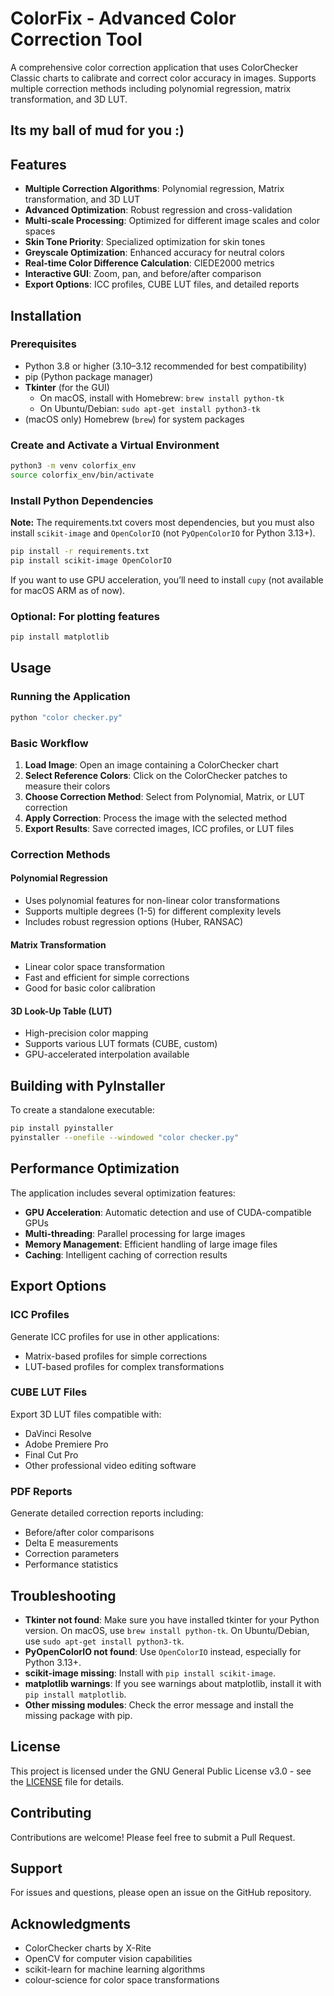 # ColorFix - Advanced Color Correction Tool

A comprehensive color correction application that uses ColorChecker Classic charts to calibrate and correct color accuracy in images. Supports multiple correction methods including polynomial regression, matrix transformation, and 3D LUT.

## Its my ball of mud for you :)

## Features

- **Multiple Correction Algorithms**: Polynomial regression, Matrix transformation, and 3D LUT
- **Advanced Optimization**: Robust regression and cross-validation
- **Multi-scale Processing**: Optimized for different image scales and color spaces
- **Skin Tone Priority**: Specialized optimization for skin tones
- **Greyscale Optimization**: Enhanced accuracy for neutral colors
- **Real-time Color Difference Calculation**: CIEDE2000 metrics
- **Interactive GUI**: Zoom, pan, and before/after comparison
- **Export Options**: ICC profiles, CUBE LUT files, and detailed reports

## Installation

### Prerequisites

- Python 3.8 or higher (3.10–3.12 recommended for best compatibility)
- pip (Python package manager)
- **Tkinter** (for the GUI)
  - On macOS, install with Homebrew: `brew install python-tk`
  - On Ubuntu/Debian: `sudo apt-get install python3-tk`
- (macOS only) Homebrew (`brew`) for system packages

### Create and Activate a Virtual Environment

```bash
python3 -m venv colorfix_env
source colorfix_env/bin/activate
```

### Install Python Dependencies

**Note:** The requirements.txt covers most dependencies, but you must also install `scikit-image` and `OpenColorIO` (not `PyOpenColorIO` for Python 3.13+).

```bash
pip install -r requirements.txt
pip install scikit-image OpenColorIO
```

If you want to use GPU acceleration, you’ll need to install `cupy` (not available for macOS ARM as of now).

### Optional: For plotting features

```bash
pip install matplotlib
```

## Usage

### Running the Application

```bash
python "color checker.py"
```

### Basic Workflow

1. **Load Image**: Open an image containing a ColorChecker chart
2. **Select Reference Colors**: Click on the ColorChecker patches to measure their colors
3. **Choose Correction Method**: Select from Polynomial, Matrix, or LUT correction
4. **Apply Correction**: Process the image with the selected method
5. **Export Results**: Save corrected images, ICC profiles, or LUT files

### Correction Methods

#### Polynomial Regression
- Uses polynomial features for non-linear color transformations
- Supports multiple degrees (1-5) for different complexity levels
- Includes robust regression options (Huber, RANSAC)

#### Matrix Transformation
- Linear color space transformation
- Fast and efficient for simple corrections
- Good for basic color calibration

#### 3D Look-Up Table (LUT)
- High-precision color mapping
- Supports various LUT formats (CUBE, custom)
- GPU-accelerated interpolation available

## Building with PyInstaller

To create a standalone executable:

```bash
pip install pyinstaller
pyinstaller --onefile --windowed "color checker.py"
```

## Performance Optimization

The application includes several optimization features:

- **GPU Acceleration**: Automatic detection and use of CUDA-compatible GPUs
- **Multi-threading**: Parallel processing for large images
- **Memory Management**: Efficient handling of large image files
- **Caching**: Intelligent caching of correction results

## Export Options

### ICC Profiles
Generate ICC profiles for use in other applications:
- Matrix-based profiles for simple corrections
- LUT-based profiles for complex transformations

### CUBE LUT Files
Export 3D LUT files compatible with:
- DaVinci Resolve
- Adobe Premiere Pro
- Final Cut Pro
- Other professional video editing software

### PDF Reports
Generate detailed correction reports including:
- Before/after color comparisons
- Delta E measurements
- Correction parameters
- Performance statistics

## Troubleshooting

- **Tkinter not found**: Make sure you have installed tkinter for your Python version. On macOS, use `brew install python-tk`. On Ubuntu/Debian, use `sudo apt-get install python3-tk`.
- **PyOpenColorIO not found**: Use `OpenColorIO` instead, especially for Python 3.13+.
- **scikit-image missing**: Install with `pip install scikit-image`.
- **matplotlib warnings**: If you see warnings about matplotlib, install it with `pip install matplotlib`.
- **Other missing modules**: Check the error message and install the missing package with pip.

## License

This project is licensed under the GNU General Public License v3.0 - see the [LICENSE](LICENSE) file for details.

## Contributing

Contributions are welcome! Please feel free to submit a Pull Request.

## Support

For issues and questions, please open an issue on the GitHub repository.

## Acknowledgments

- ColorChecker charts by X-Rite
- OpenCV for computer vision capabilities
- scikit-learn for machine learning algorithms
- colour-science for color space transformations
